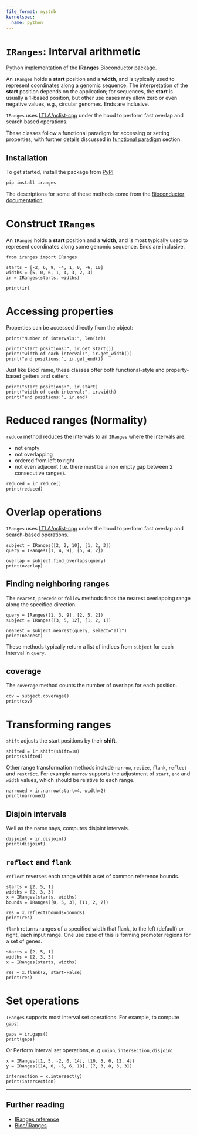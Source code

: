 ```yaml
---
file_format: mystnb
kernelspec:
  name: python
---
```



# `IRanges`: Interval arithmetic

Python implementation of the [**IRanges**](https://bioconductor.org/packages/IRanges) Bioconductor package.

An `IRanges` holds a **start** position and a **width**, and is typically used to represent coordinates along a genomic sequence. The interpretation of the **start** position depends on the application; for sequences, the **start** is usually a 1-based position, but other use cases may allow zero or even negative values, e.g., circular genomes. Ends are inclusive.

`IRanges` uses [LTLA/nclist-cpp](https://github.com/LTLA/nclist-cpp) under the hood to perform fast overlap and search based operations.

These classes follow a functional paradigm for accessing or setting properties, with further details discussed in [functional paradigm](https://biocpy.github.io/tutorial/chapters/philosophy.html) section.

## Installation
To get started, install the package from [PyPI](https://pypi.org/project/IRanges/)

```bash
pip install iranges
```

The descriptions for some of these methods come from the [Bioconductor documentation](https://bioconductor.org/packages/release/bioc/html/IRanges.html).

# Construct `IRanges`

An `IRanges` holds a **start** position and a **width**, and is most typically used to represent coordinates along some genomic sequence. Ends are inclusive.

```{code-cell}
from iranges import IRanges

starts = [-2, 6, 9, -4, 1, 0, -6, 10]
widths = [5, 0, 6, 1, 4, 3, 2, 3]
ir = IRanges(starts, widths)

print(ir)
```

# Accessing properties

Properties can be accessed directly from the object:

```{code-cell}
print("Number of intervals:", len(ir))

print("start positions:", ir.get_start())
print("width of each interval:", ir.get_width())
print("end positions:", ir.get_end())
```

Just like BiocFrame, these classes offer both functional-style and property-based getters and setters.

```{code-cell}
print("start positions:", ir.start)
print("width of each interval:", ir.width)
print("end positions:", ir.end)
```

# Reduced ranges (Normality)

`reduce` method reduces the intervals to an `IRanges` where the intervals are:

- not empty
- not overlapping
- ordered from left to right
- not even adjacent (i.e. there must be a non empty gap between 2 consecutive ranges).

```{code-cell}
reduced = ir.reduce()
print(reduced)
```

# Overlap operations

`IRanges` uses [LTLA/nclist-cpp](https://github.com/LTLA/nclist-cpp) under the hood to perform fast overlap and search-based operations.

```{code-cell}
subject = IRanges([2, 2, 10], [1, 2, 3])
query = IRanges([1, 4, 9], [5, 4, 2])

overlap = subject.find_overlaps(query)
print(overlap)
```

## Finding neighboring ranges

The `nearest`, `precede` or `follow` methods finds the nearest overlapping range along the specified direction.

```{code-cell}
query = IRanges([1, 3, 9], [2, 5, 2])
subject = IRanges([3, 5, 12], [1, 2, 1])

nearest = subject.nearest(query, select="all")
print(nearest)
```

These methods typically return a list of indices from `subject` for each interval in `query`.

## coverage

The `coverage` method counts the number of overlaps for each position.

```{code-cell}
cov = subject.coverage()
print(cov)
```


# Transforming ranges

`shift` adjusts the start positions by their **shift**.

```{code-cell}
shifted = ir.shift(shift=10)
print(shifted)
```

Other range transformation methods include `narrow`, `resize`, `flank`, `reflect` and `restrict`. For example `narrow` supports the adjustment of `start`, `end` and `width` values, which should be relative to each range.

```{code-cell}
narrowed = ir.narrow(start=4, width=2)
print(narrowed)
```

## Disjoin intervals

Well as the name says, computes disjoint intervals.

```{code-cell}
disjoint = ir.disjoin()
print(disjoint)
```

## `reflect` and `flank`

`reflect` reverses each range within a set of common reference bounds.

```{code-cell}
starts = [2, 5, 1]
widths = [2, 3, 3]
x = IRanges(starts, widths)
bounds = IRanges([0, 5, 3], [11, 2, 7])

res = x.reflect(bounds=bounds)
print(res)
```

`flank` returns ranges of a specified width that flank, to the left (default) or right, each input range. One use case of this is forming promoter regions for a set of genes.

```{code-cell}
starts = [2, 5, 1]
widths = [2, 3, 3]
x = IRanges(starts, widths)

res = x.flank(2, start=False)
print(res)
```

# Set operations

`IRanges` supports most interval set operations. For example, to compute `gaps`:

```{code-cell}
gaps = ir.gaps()
print(gaps)
```

Or Perform interval set operations, e..g `union`, `intersection`, `disjoin`:

```{code-cell}
x = IRanges([1, 5, -2, 0, 14], [10, 5, 6, 12, 4])
y = IRanges([14, 0, -5, 6, 18], [7, 3, 8, 3, 3])

intersection = x.intersect(y)
print(intersection)
```

----

## Further reading

- [IRanges reference](https://biocpy.github.io/IRanges/api/iranges.html#iranges-package)
- [Bioc/IRanges](https://bioconductor.org/packages/release/bioc/html/IRanges.html)
